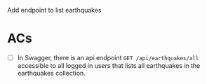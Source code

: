 Add endpoint to list earthquakes

# ACs

- [ ] In Swagger, there is an api endpoint `GET /api/earthquakes/all` accessible to all logged in users that lists all earthquakes in the earthquakes collection.


